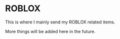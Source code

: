 # ROBLOX
This is where I mainly send my ROBLOX related items.

More things will be added here in the future.
